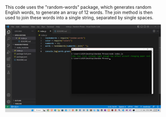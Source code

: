 This code uses the "random-words" package, which generates random English words, to generate an array of 12 words. The join method is then used to join these words into a single string, separated by single spaces.


<img src="img.jpg">